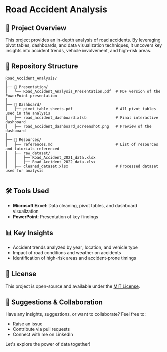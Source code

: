 # Road Accident Analysis

## 📌 Project Overview
This project provides an in-depth analysis of road accidents. By leveraging pivot tables, dashboards, and data visualization techniques, it uncovers key insights into accident trends, vehicle involvement, and high-risk areas. 

## 📁 Repository Structure

```
Road_Accident_Analysis/
│
├── 📂 Presentation/
│   └── Road_Accident_Analysis_Presentation.pdf  # PDF version of the PowerPoint presentation
│
├── 📂 Dashboard/
│   ├── pivot_table_sheets.pdf                   # All pivot tables used in the analysis
│   ├── road_accident_dashboard.xlsb             # Final interactive dashboard
│   ├── road_accident_dashboard_screenshot.png   # Preview of the dashboard
│
├── 📂 Resources/
│   ├── references.md                            # List of resources and tutorials referenced
│   ├── raw_dataset/
│   │   ├── Road_Accident_2021_data.xlsx
│   │   ├── Road_Accident_2022_data.xlsx
│   ├── cleaned_dataset.xlsx                     # Processed dataset used for analysis


```

## 🛠 Tools Used
- **Microsoft Excel**: Data cleaning, pivot tables, and dashboard visualization
- **PowerPoint**: Presentation of key findings

## 📊 Key Insights
- Accident trends analyzed by year, location, and vehicle type
- Impact of road conditions and weather on accidents
- Identification of high-risk areas and accident-prone timings

## 📜 License
This project is open-source and available under the [MIT License](LICENSE).

## 🤝 Suggestions & Collaboration
Have any insights, suggestions, or want to collaborate? Feel free to:
- Raise an issue
- Contribute via pull requests
- Connect with me on LinkedIn

Let's explore the power of data together!
